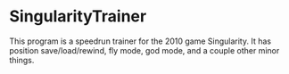 # SingularityTrainer

This program is a speedrun trainer for the 2010 game Singularity. It has position save/load/rewind, fly mode, god mode, and a couple other minor things.
